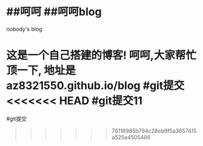 ##呵呵
##呵呵blog
====

nobody's blog


这是一个自己搭建的博客!
呵呵,大家帮忙顶一下,
地址是az8321550.github.io/blog
#git提交
<<<<<<< HEAD
#git提交11
=======
#git提交
>>>>>>> 76116985b794c28eb9f5a3657415a525a4505486
